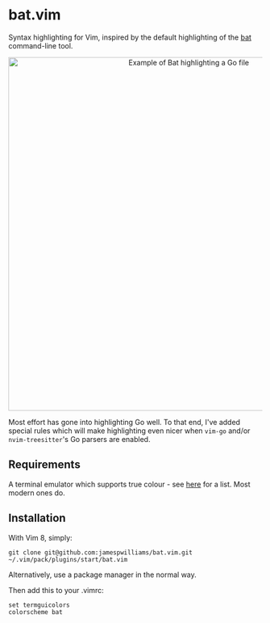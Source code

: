 # bat.vim

Syntax highlighting for Vim, inspired by the default highlighting of the
[bat](https://github.com/sharkdp/bat) command-line tool.

<p align="center">
  <img src="https://i.imgur.com/mVr8dTP.png" alt="Example of Bat highlighting a Go file" width="700px">
</p>

Most effort has gone into highlighting Go well. To that end, I've added special
rules which will make highlighting even nicer when `vim-go` and/or
`nvim-treesitter`'s Go parsers are enabled.

## Requirements

A terminal emulator which supports true colour - see
[here](https://gist.github.com/XVilka/8346728#now-supporting-true-color) for
a list. Most modern ones do.

## Installation

With Vim 8, simply:

    git clone git@github.com:jamespwilliams/bat.vim.git ~/.vim/pack/plugins/start/bat.vim

Alternatively, use a package manager in the normal way.

Then add this to your .vimrc: 
    
    set termguicolors
    colorscheme bat
